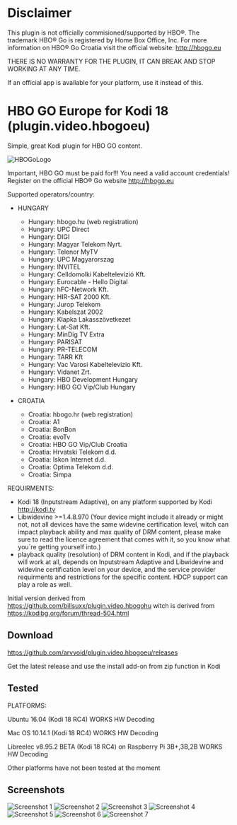 # Disclaimer

This plugin is not officially commisioned/supported by HBO®. The trademark HBO® Go is registered by Home Box Office, Inc.
For more information on HBO® Go Croatia visit the official website: http://hbogo.eu

THERE IS NO WARRANTY FOR THE PLUGIN, IT CAN BREAK AND STOP WORKING AT ANY TIME.

If an official app is available for your platform, use it instead of this.

# HBO GO Europe for Kodi 18 (plugin.video.hbogoeu)

Simple, great Kodi plugin for HBO GO content.

![HBOGoLogo](/resources/icon.png?raw=true=150x150)

Important, HBO GO must be paid for!!! You need a valid account credentials!
Register on the official HBO® Go website http://hbogo.eu

Supported operators/country:

* HUNGARY

  * Hungary: hbogo.hu (web registration)
  * Hungary: UPC Direct
  * Hungary: DIGI
  * Hungary: Magyar Telekom Nyrt.
  * Hungary: Telenor MyTV
  * Hungary: UPC Magyarorszag
  * Hungary: INVITEL
  * Hungary: Celldomolki Kabeltelevízió Kft.
  * Hungary: Eurocable - Hello Digital
  * Hungary: hFC-Network Kft.
  * Hungary: HIR-SAT 2000 Kft.
  * Hungary: Jurop Telekom
  * Hungary: Kabelszat 2002
  * Hungary: Klapka Lakasszövetkezet
  * Hungary: Lat-Sat Kft.
  * Hungary: MinDig TV Extra
  * Hungary: PARISAT
  * Hungary: PR-TELECOM
  * Hungary: TARR Kft
  * Hungary: Vac Varosi Kabeltelevizio Kft.
  * Hungary: Vidanet Zrt.
  * Hungary: HBO Development Hungary
  * Hungary: HBO GO Vip/Club Hungary

* CROATIA
  * Croatia: hbogo.hr (web registration)
  * Croatia: A1
  * Croatia: BonBon
  * Croatia: evoTv
  * Croatia: HBO GO Vip/Club Croatia
  * Croatia: Hrvatski Telekom d.d.
  * Croatia: Iskon Internet d.d.
  * Croatia: Optima Telekom d.d.
  * Croatia: Simpa

REQUIRMENTS:
* Kodi 18 (Inputstream Adaptive), on any platform supported by Kodi http://kodi.tv
* Libwidevine >=1.4.8.970 (Your device might include it already or might not, not all devices have the same widevine certification level, witch can impact playback ability and max quality of DRM content, please make sure to read the licence agreement that comes with it, so you know what you´re getting yourself into.)
* playback quality (resolution) of DRM content in Kodi, and if the playback will work at all, depends on Inputstream Adaptive and Libwidevine and widevine certification level on your device, and the service provider requirments and restrictions for the specific content. HDCP support can play a role as well.

Initial version derived from https://github.com/billsuxx/plugin.video.hbogohu witch is derived from https://kodibg.org/forum/thread-504.html

## Download

https://github.com/arvvoid/plugin.video.hbogoeu/releases

Get the latest release and use the install add-on from zip function in Kodi

## Tested

PLATFORMS:

Ubuntu 16.04 (Kodi 18 RC4)
WORKS HW Decoding

Mac OS 10.14.1 (Kodi 18 RC4)
WORKS  HW Decoding

Libreelec v8.95.2 BETA (Kodi 18 RC4)
on Raspberry Pi 3B+,3B,2B
WORKS HW Decoding

Other platforms have not been tested at the moment

## Screenshots

![Screenshot 1](/resources/screen1.png?raw=true "Screenshot 1")
![Screenshot 2](/resources/screen2.png?raw=true "Screenshot 2")
![Screenshot 3](/resources/screen3.png?raw=true "Screenshot 3")
![Screenshot 4](/resources/screen4.png?raw=true "Screenshot 4")
![Screenshot 5](/resources/screen5.png?raw=true "Screenshot 5")
![Screenshot 6](/resources/screen6.png?raw=true "Screenshot 6")
![Screenshot 7](/resources/screen7.png?raw=true "Screenshot 7")
